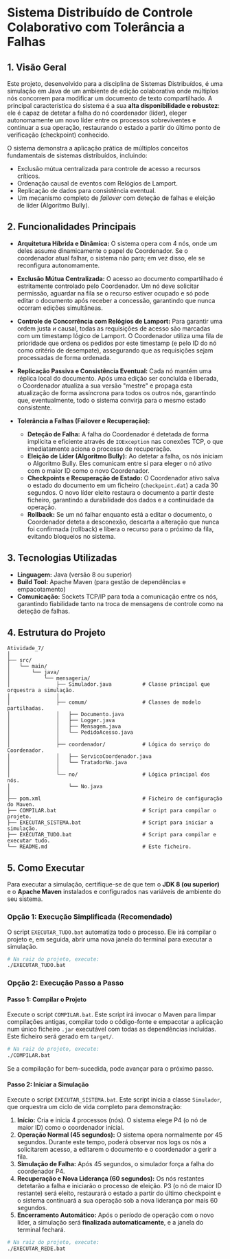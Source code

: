 
# Sistema Distribuído de Controle Colaborativo com Tolerância a Falhas

## 1\. Visão Geral

Este projeto, desenvolvido para a disciplina de Sistemas Distribuídos, é uma simulação em Java de um ambiente de edição colaborativa onde múltiplos nós concorrem para modificar um documento de texto compartilhado. A principal característica do sistema é a sua **alta disponibilidade e robustez**: ele é capaz de detetar a falha do nó coordenador (líder), eleger autonomamente um novo líder entre os processos sobreviventes e continuar a sua operação, restaurando o estado a partir do último ponto de verificação (checkpoint) conhecido.

O sistema demonstra a aplicação prática de múltiplos conceitos fundamentais de sistemas distribuídos, incluindo:

* Exclusão mútua centralizada para controle de acesso a recursos críticos.
* Ordenação causal de eventos com Relógios de Lamport.
* Replicação de dados para consistência eventual.
* Um mecanismo completo de *failover* com deteção de falhas e eleição de líder (Algoritmo Bully).

## 2\. Funcionalidades Principais

* **Arquitetura Híbrida e Dinâmica:** O sistema opera com 4 nós, onde um deles assume dinamicamente o papel de Coordenador. Se o coordenador atual falhar, o sistema não para; em vez disso, ele se reconfigura autonomamente.

* **Exclusão Mútua Centralizada:** O acesso ao documento compartilhado é estritamente controlado pelo Coordenador. Um nó deve solicitar permissão, aguardar na fila se o recurso estiver ocupado e só pode editar o documento após receber a concessão, garantindo que nunca ocorram edições simultâneas.

* **Controle de Concorrência com Relógios de Lamport:** Para garantir uma ordem justa и causal, todas as requisições de acesso são marcadas com um timestamp lógico de Lamport. O Coordenador utiliza uma fila de prioridade que ordena os pedidos por este timestamp (e pelo ID do nó como critério de desempate), assegurando que as requisições sejam processadas de forma ordenada.

* **Replicação Passiva e Consistência Eventual:** Cada nó mantém uma réplica local do documento. Após uma edição ser concluída e liberada, o Coordenador atualiza a sua versão "mestre" e propaga esta atualização de forma assíncrona para todos os outros nós, garantindo que, eventualmente, todo o sistema convirja para o mesmo estado consistente.

* **Tolerância a Falhas (Failover e Recuperação):**

   * **Deteção de Falha:** A falha do Coordenador é detetada de forma implícita e eficiente através de `IOException` nas conexões TCP, o que imediatamente aciona o processo de recuperação.
   * **Eleição de Líder (Algoritmo Bully):** Ao detetar a falha, os nós iniciam o Algoritmo Bully. Eles comunicam entre si para eleger o nó ativo com o maior ID como o novo Coordenador.
   * **Checkpoints e Recuperação de Estado:** O Coordenador ativo salva o estado do documento em um ficheiro (`checkpoint.dat`) a cada 30 segundos. O novo líder eleito restaura o documento a partir deste ficheiro, garantindo a durabilidade dos dados e a continuidade da operação.
   * **Rollback:** Se um nó falhar enquanto está a editar o documento, o Coordenador deteta a desconexão, descarta a alteração que nunca foi confirmada (rollback) e libera o recurso para o próximo da fila, evitando bloqueios no sistema.

## 3\. Tecnologias Utilizadas

* **Linguagem:** Java (versão 8 ou superior)
* **Build Tool:** Apache Maven (para gestão de dependências e empacotamento)
* **Comunicação:** Sockets TCP/IP para toda a comunicação entre os nós, garantindo fiabilidade tanto na troca de mensagens de controle como na deteção de falhas.

## 4\. Estrutura do Projeto

```
Atividade_7/
│
├── src/
│   └── main/
│       └── java/
│           └── mensageria/
│               ├── Simulador.java          # Classe principal que orquestra a simulação.
│               │
│               ├── comum/                  # Classes de modelo partilhadas.
│               │   ├── Documento.java
│               │   ├── Logger.java
│               │   ├── Mensagem.java
│               │   └── PedidoAcesso.java
│               │
│               ├── coordenador/            # Lógica do serviço do Coordenador.
│               │   ├── ServicoCoordenador.java
│               │   └── TratadorNo.java
│               │
│               └── no/                     # Lógica principal dos nós.
│                   └── No.java
│
├── pom.xml                                 # Ficheiro de configuração do Maven.
├── COMPILAR.bat                            # Script para compilar o projeto.
├── EXECUTAR_SISTEMA.bat                    # Script para iniciar a simulação.
├── EXECUTAR_TUDO.bat                       # Script para compilar e executar tudo.
└── README.md                               # Este ficheiro.
```

## 5\. Como Executar

Para executar a simulação, certifique-se de que tem o **JDK 8 (ou superior)** e o **Apache Maven** instalados e configurados nas variáveis de ambiente do seu sistema.

### Opção 1: Execução Simplificada (Recomendado)

O script `EXECUTAR_TUDO.bat` automatiza todo o processo. Ele irá compilar o projeto e, em seguida, abrir uma nova janela do terminal para executar a simulação.

```bash
# Na raiz do projeto, execute:
./EXECUTAR_TUDO.bat
```

### Opção 2: Execução Passo a Passo

#### Passo 1: Compilar o Projeto

Execute o script `COMPILAR.bat`. Este script irá invocar o Maven para limpar compilações antigas, compilar todo o código-fonte e empacotar a aplicação num único ficheiro `.jar` executável com todas as dependências incluídas. Este ficheiro será gerado em `target/`.

```bash
# Na raiz do projeto, execute:
./COMPILAR.bat
```

Se a compilação for bem-sucedida, pode avançar para o próximo passo.

#### Passo 2: Iniciar a Simulação

Execute o script `EXECUTAR_SISTEMA.bat`. Este script inicia a classe `Simulador`, que orquestra um ciclo de vida completo para demonstração:

1.  **Início:** Cria e inicia 4 processos (nós). O sistema elege P4 (o nó de maior ID) como o coordenador inicial.
2.  **Operação Normal (45 segundos):** O sistema opera normalmente por 45 segundos. Durante este tempo, poderá observar nos logs os nós a solicitarem acesso, a editarem o documento e o coordenador a gerir a fila.
3.  **Simulação de Falha:** Após 45 segundos, o simulador força a falha do coordenador P4.
4.  **Recuperação e Nova Liderança (60 segundos):** Os nós restantes detetarão a falha e iniciarão o processo de eleição. P3 (o nó de maior ID restante) será eleito, restaurará o estado a partir do último checkpoint e o sistema continuará a sua operação sob a nova liderança por mais 60 segundos.
5.  **Encerramento Automático:** Após o período de operação com o novo líder, a simulação será **finalizada automaticamente**, e a janela do terminal fechará.

<!-- end list -->

```bash
# Na raiz do projeto, execute:
./EXECUTAR_REDE.bat
```